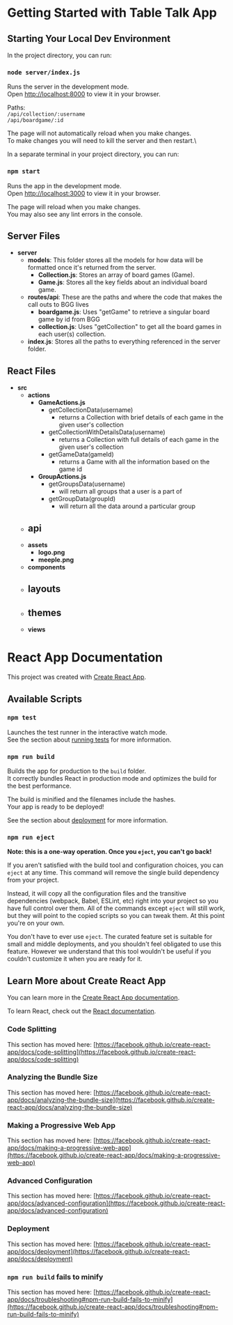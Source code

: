 # Getting Started with Table Talk App

## Starting Your Local Dev Environment

In the project directory, you can run:

### `node server/index.js`

Runs the server in the development mode.\
Open [http://localhost:8000](http://localhost:8000) to view it in your browser.

Paths:\
`/api/collection/:username`\
`/api/boardgame/:id`

The page will not automatically reload when you make changes.\
To make changes you will need to kill the server and then restart.\

In a separate terminal in your project directory, you can run:

### `npm start`

Runs the app in the development mode.\
Open [http://localhost:3000](http://localhost:3000) to view it in your browser.

The page will reload when you make changes.\
You may also see any lint errors in the console.

## Server Files

- **server**
  - **models**: This folder stores all the models for how data will be formatted once it's returned from the server.
    - **Collection.js**: Stores an array of board games (Game).
    - **Game.js**: Stores all the key fields about an individual board game.
  - **routes/api**: These are the paths and where the code that makes the call outs to BGG lives
    - **boardgame.js**: Uses "getGame" to retrieve a singular board game by id from BGG
    - **collection.js**: Uses "getCollection" to get all the board games in each user(s) collection.
  - **index.js**: Stores all the paths to everything referenced in the server folder.

## React Files

- **src**
  - **actions**
    - **GameActions.js**
      - getCollectionData(username)
        - returns a Collection with brief details of each game in the given user's collection
      - getCollectionWithDetailsData(username)
        - returns a Collection with full details of each game in the given user's collection
      - getGameData(gameId)
        - returns a Game with all the information based on the game id
    - **GroupActions.js**
      - getGroupsData(username)
        - will return all groups that a user is a part of
      - getGroupData(groupId)
        - will return all the data around a particular group
  - **api**
    - 
  - **assets**
    - **logo.png**
    - **meeple.png**
  - **components**
  - **layouts**
    - 
  - **themes**
    - 
  - **views**
    

# React App Documentation

This project was created with [Create React App](https://github.com/facebook/create-react-app).

## Available Scripts

### `npm test`

Launches the test runner in the interactive watch mode.\
See the section about [running tests](https://facebook.github.io/create-react-app/docs/running-tests) for more information.

### `npm run build`

Builds the app for production to the `build` folder.\
It correctly bundles React in production mode and optimizes the build for the best performance.

The build is minified and the filenames include the hashes.\
Your app is ready to be deployed!

See the section about [deployment](https://facebook.github.io/create-react-app/docs/deployment) for more information.

### `npm run eject`

**Note: this is a one-way operation. Once you `eject`, you can't go back!**

If you aren't satisfied with the build tool and configuration choices, you can `eject` at any time. This command will remove the single build dependency from your project.

Instead, it will copy all the configuration files and the transitive dependencies (webpack, Babel, ESLint, etc) right into your project so you have full control over them. All of the commands except `eject` will still work, but they will point to the copied scripts so you can tweak them. At this point you're on your own.

You don't have to ever use `eject`. The curated feature set is suitable for small and middle deployments, and you shouldn't feel obligated to use this feature. However we understand that this tool wouldn't be useful if you couldn't customize it when you are ready for it.

## Learn More about Create React App

You can learn more in the [Create React App documentation](https://facebook.github.io/create-react-app/docs/getting-started).

To learn React, check out the [React documentation](https://reactjs.org/).

### Code Splitting

This section has moved here: [https://facebook.github.io/create-react-app/docs/code-splitting](https://facebook.github.io/create-react-app/docs/code-splitting)

### Analyzing the Bundle Size

This section has moved here: [https://facebook.github.io/create-react-app/docs/analyzing-the-bundle-size](https://facebook.github.io/create-react-app/docs/analyzing-the-bundle-size)

### Making a Progressive Web App

This section has moved here: [https://facebook.github.io/create-react-app/docs/making-a-progressive-web-app](https://facebook.github.io/create-react-app/docs/making-a-progressive-web-app)

### Advanced Configuration

This section has moved here: [https://facebook.github.io/create-react-app/docs/advanced-configuration](https://facebook.github.io/create-react-app/docs/advanced-configuration)

### Deployment

This section has moved here: [https://facebook.github.io/create-react-app/docs/deployment](https://facebook.github.io/create-react-app/docs/deployment)

### `npm run build` fails to minify

This section has moved here: [https://facebook.github.io/create-react-app/docs/troubleshooting#npm-run-build-fails-to-minify](https://facebook.github.io/create-react-app/docs/troubleshooting#npm-run-build-fails-to-minify)
